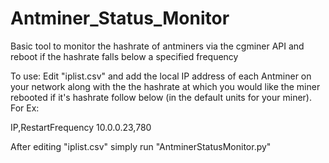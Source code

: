 # Antminer_Status_Monitor
Basic tool to monitor the hashrate of antminers via the cgminer API and reboot if the hashrate falls below a specified frequency

To use:
Edit "iplist.csv" and add the local IP address of each Antminer on your network along with the the hashrate at which you would like the miner rebooted if it's hashrate follow below (in the default units for your miner).
For Ex:

IP,RestartFrequency
10.0.0.23,780 

After editing "iplist.csv" simply run "AntminerStatusMonitor.py"
